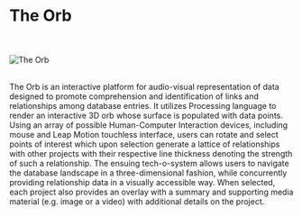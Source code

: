 # The Orb

<br /><br />
![The Orb](http://siddharthnarayanan.com/wp-content/uploads/2019/08/Untitled.jpg)
<br /><br />

The Orb is an interactive platform for audio-visual representation of data designed to promote comprehension and identification of links and relationships among database entries. It utilizes Processing language to render an interactive 3D orb whose surface is populated with data points. Using an array of possible Human-Computer Interaction devices, including mouse and Leap Motion touchless interface, users can rotate and select points of interest which upon selection generate a lattice of relationships with other projects with their respective line thickness denoting the strength of such a relationship. The ensuing tech-o-system allows users to navigate the database landscape in a three-dimensional fashion, while concurrently providing relationship data in a visually accessible way. When selected, each project also provides an overlay with a summary and supporting media material (e.g. image or a video) with additional details on the project.
